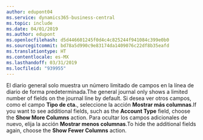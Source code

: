 ```yaml
---
author: edupont04
ms.service: dynamics365-business-central
ms.topic: include
ms.date: 04/01/2019
ms.author: edupont
ms.openlocfilehash: d5d446601245f0d4c4c825244f941084c399e0b0
ms.sourcegitcommit: bd78a5d990c9e83174da1409076c22df8b35eafd
ms.translationtype: HT
ms.contentlocale: es-MX
ms.lasthandoff: 03/31/2019
ms.locfileid: "939955"
---
```

<span data-ttu-id="3397e-101">El diario general solo muestra un número limitado de campos en la línea de diario de forma predeterminada.</span><span class="sxs-lookup"><span data-stu-id="3397e-101">The general journal only shows a limited number of fields on the journal line by default.</span></span> <span data-ttu-id="3397e-102">Si desea ver otros campos, como el campo **Tipo de cta.**, seleccione la acción **Mostrar más columnas**.</span><span class="sxs-lookup"><span data-stu-id="3397e-102">If you want to see additional fields, such as the **Account Type** field, choose the **Show More Columns** action.</span></span> <span data-ttu-id="3397e-103">Para ocultar los campos adicionales de nuevo, elija la acción **Mostrar menos columnas**.</span><span class="sxs-lookup"><span data-stu-id="3397e-103">To hide the additional fields again, choose the **Show Fewer Columns** action.</span></span>  
